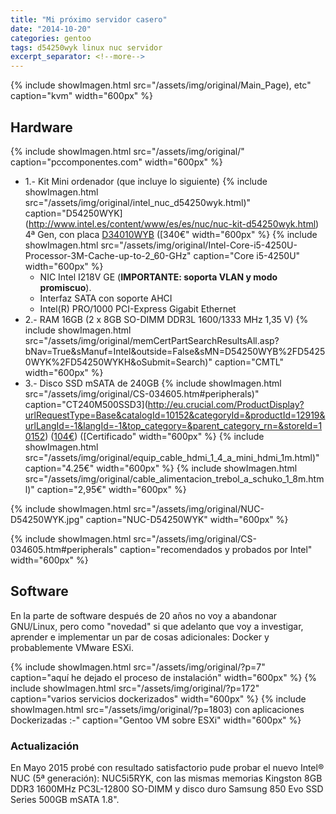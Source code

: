 ```yaml
---
title: "Mi próximo servidor casero"
date: "2014-10-20"
categories: gentoo
tags: d54250wyk linux nuc servidor
excerpt_separator: <!--more-->
---
```


{% include showImagen.html
    src="/assets/img/original/Main_Page), etc"
    caption="kvm"
    width="600px"
    %}

## Hardware

{% include showImagen.html
    src="/assets/img/original/"
    caption="pccomponentes.com"
    width="600px"
    %}

- 1.- Kit Mini ordenador (que incluye lo siguiente)
{% include showImagen.html
    src="/assets/img/original/intel_nuc_d54250wyk.html)"
    caption="D54250WYK](http://www.intel.es/content/www/es/es/nuc/nuc-kit-d54250wyk.html) 4ª Gen, con placa [D34010WYB](http://downloadmirror.intel.com/23090/eng/D54250WYB_D34010WYB_TechProdSpec06.pdf) ([340€"
    width="600px"
    %}
{% include showImagen.html
    src="/assets/img/original/Intel-Core-i5-4250U-Processor-3M-Cache-up-to-2_60-GHz"
    caption="Core i5-4250U"
    width="600px"
    %}
    - NIC Intel I218V GE (**IMPORTANTE: soporta VLAN y modo promiscuo**).
    - Interfaz SATA con soporte AHCI
    - Intel(R) PRO/1000 PCI-Express Gigabit Ethernet
- 2.- RAM 16GB (2 x 8GB SO-DIMM DDR3L 1600/1333 MHz 1,35 V)
{% include showImagen.html
    src="/assets/img/original/memCertPartSearchResultsAll.asp?bNav=True&sManuf=Intel&outside=False&sMN=D54250WYB%2FD54250WYK%2FD54250WYKH&oSubmit=Search)"
    caption="CMTL"
    width="600px"
    %}
- 3.- Disco SSD mSATA de 240GB
{% include showImagen.html
    src="/assets/img/original/CS-034605.htm#peripherals)"
    caption="CT240M500SSD3](http://eu.crucial.com/ProductDisplay?urlRequestType=Base&catalogId=10152&categoryId=&productId=12919&urlLangId=-1&langId=-1&top_category=&parent_category_rn=&storeId=10152) ([104€](http://www.pccomponentes.com/crucial_m500_240gb_ssd_msata.html)) ([Certificado"
    width="600px"
    %}
{% include showImagen.html
    src="/assets/img/original/equip_cable_hdmi_1_4_a_mini_hdmi_1m.html)"
    caption="4.25€"
    width="600px"
    %}
{% include showImagen.html
    src="/assets/img/original/cable_alimentacion_trebol_a_schuko_1_8m.html)"
    caption="2,95€"
    width="600px"
    %}

{% include showImagen.html
    src="/assets/img/original/NUC-D54250WYK.jpg"
    caption="NUC-D54250WYK"
    width="600px"
    %}

{% include showImagen.html
    src="/assets/img/original/CS-034605.htm#peripherals"
    caption="recomendados y probados por Intel"
    width="600px"
    %}

## Software

En la parte de software después de 20 años no voy a abandonar GNU/Linux, pero como "novedad" si que adelanto que voy a investigar, aprender e implementar un par de cosas adicionales: Docker y probablemente VMware ESXi.

{% include showImagen.html
    src="/assets/img/original/?p=7"
    caption="aquí he dejado el proceso de instalación"
    width="600px"
    %}
{% include showImagen.html
    src="/assets/img/original/?p=172"
    caption="varios servicios dockerizados"
    width="600px"
    %}
{% include showImagen.html
    src="/assets/img/original/?p=1803) con aplicaciones Dockerizadas :-"
    caption="Gentoo VM sobre ESXi"
    width="600px"
    %}

### Actualización

En Mayo 2015 probé con resultado satisfactorio pude probar el nuevo Intel® NUC (5ª generación): NUC5i5RYK, con las mismas memorias Kingston 8GB DDR3 1600MHz PC3L-12800 SO-DIMM y disco duro Samsung 850 Evo SSD Series 500GB mSATA 1.8".
